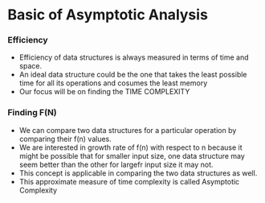 # Basic of Asymptotic Analysis

### Efficiency

- Efficiency of data structures is always measured in terms of time and space.
- An ideal data structure could be the one that takes the least possible time for all its operations and cosumes the least memory
- Our focus will be on finding the TIME COMPLEXITY

### Finding F(N)

- We can compare two data structures for a particular operation by comparing their f(n) values.
- We are interested in growth rate of f(n) with respect to n because it might be possible that for smaller input size, one data structure may seem better than the other for largefr input size it may not.
- This concept is applicable in comparing the two data structures as well.
- This approximate measure of time complexity is called Asymptotic Complexity
